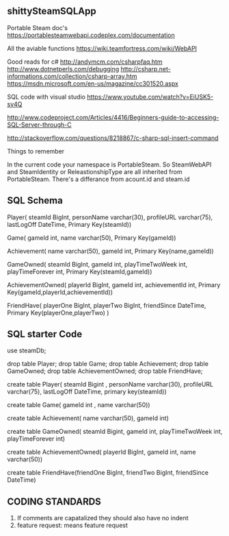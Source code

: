 shittySteamSQLApp
-----------------

Portable Steam doc's
https://portablesteamwebapi.codeplex.com/documentation

All the aviable functions
https://wiki.teamfortress.com/wiki/WebAPI


Good reads for c#
http://andymcm.com/csharpfaq.htm
http://www.dotnetperls.com/debugging
http://csharp.net-informations.com/collection/csharp-array.htm
https://msdn.microsoft.com/en-us/magazine/cc301520.aspx


SQL code with visual studio
https://www.youtube.com/watch?v=EiUSK5-sv4Q

http://www.codeproject.com/Articles/4416/Beginners-guide-to-accessing-SQL-Server-through-C

http://stackoverflow.com/questions/8218867/c-sharp-sql-insert-command


Things to remember

In the current code your namespace is PortableSteam.
So SteamWebAPI and SteamIdentity or ReleastionshipType are all inherited from PortableSteam.
There's a differance from acount.id and steam.id

SQL Schema
----------

Player(
	steamId BigInt,
	personName varchar(30),
	profileURL varchar(75),
	lastLogOff DateTime,
	Primary Key(steamId))

Game(
	gameId int,
	name varchar(50),
	Primary Key(gameId))

Achievement(
	name varchar(50),
	gameId int,
	Primary Key(name,gameId))

GameOwned(
	steamId BigInt,
	gameId int, 
	playTimeTwoWeek int,
	playTimeForever int,
	Primary Key(steamId,gameId))

AchievementOwned(
	playerId BigInt,
	gameId int,
	achievementId int,
	Primary Key(gameId,playerId,achievementId))

FriendHave(
	playerOne BigInt,
	playerTwo BigInt,
	friendSince DateTime,
	Primary Key(playerOne,playerTwo)
)



SQL starter Code
----------------
use steamDb;

drop table Player;
drop table Game;
drop table Achievement;
drop table GameOwned;
drop table AchievementOwned;
drop table FriendHave;

create table Player( steamId Bigint , personName varchar(30), profileURL varchar(75), lastLogOff DateTime, primary key(steamId))

create table Game( gameId int , name varchar(50))

create table Achievement( name varchar(50), gameId int)

create table GameOwned( steamId Bigint, gameId int, playTimeTwoWeek int, playTimeForever int)

create table  AchievementOwned(  playerId BigInt, gameId int, name varchar(50))

create table FriendHave(friendOne BigInt, friendTwo BigInt, friendSince DateTime)



CODING STANDARDS
----------------
1) If comments are capatalized they should also have no indent
2) feature request: means feature request

